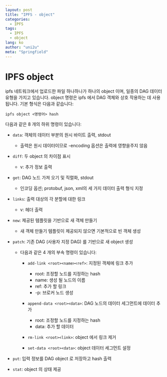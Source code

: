 ```yaml
---
layout: post
title: "IPFS - object"
categories:
  - IPFS
tags:
  - IPFS
  - object
lang: ko
author: "uni2u"
meta: "Springfield"
---
```


# IPFS object

ipfs 네트워크에서 업로드한 파일 하나하나가 하나의 object 이며, 일종의 DAG 데이터 유형을 가지고 있습니다.
object 명령은 ipfs 에서 DAG 객체와 상호 작용하는 데 사용됩니다.
기본 형식은 다음과 같습니다:

```
ipfs object <명령어> hash
```

다음과 같은 8 개의 하위 명령이 있습니다:

- `data`: 객체의 데이터 부분의 원시 바이트 출력, stdout
  - 출력은 원시 데이터이므로 -encoding 옵션은 출력에 영향을주지 않음

- `diff`: 두 object 의 차이점 표시
  - v: 추가 정보 출력

- `get`: DAG 노드 가져 오기 및 직렬화, stdout
  - 인코딩 옵션; protobuf, json, xml의 세 가지 데이터 출력 형식 지정

- `links`: 출력 대상의 각 분할에 대한 링크
  - v: 헤더 출력

- `new`: 제공된 템플릿을 기반으로 새 객체 만들기
  - 새 객체 만들기 템플릿이 제공되지 않으면 기본적으로 빈 객체 생성

- `patch`: 기존 DAG (사용자 지정 DAG) 를 기반으로 새 object 생성
  - 다음과 같은 4 개의 부속 명령이 있습니다: 
    - `add-link <root><name><ref>`: 지정된 객체에 링크 추가
      - root: 조정할 노드를 지정하는 hash
      - name: 생성 될 노드의 이름
      - ref: 추가 할 링크
      - -p: 브로커 노드 생성

    - `append-data <root><data>`: DAG 노드의 데이터 세그먼트에 데이터 추가
      - root: 조정할 노드를 지정하는 hash
      - data: 추가 할 데이터

    - `rm-link <root><link>`: object 에서 링크 제거
    - `set-data <root><data>`: object 데이터 세그먼트 설정

- `put`: 입력 정보를 DAG object 로 저장하고 hash 출력

- `stat`: object 의 상태 제공
